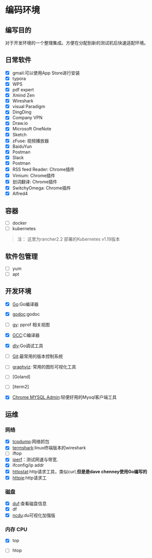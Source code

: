 # 编码环境

## 编写目的

对于开发环境的一个整理集成。方便在分配到新的测试机后快速适配环境。

## 日常软件

- [x] gmail:可以使用App Store进行安装
- [x] typora
- [x] WPS
- [x] pdf expert
- [x] Xmind Zen
- [x] Wireshark
- [x] visual Paradigm
- [x] DingDing
- [x] Company VPN
- [x] Draw.io
- [x] Microsoft OneNote
- [x] Sketch
- [x] zFuse: 视频播放器
- [x] BaiduYun
- [x] Postman
- [x] Slack
- [x] Postman
- [x] RSS feed Reader: Chrome插件
- [x] Vimium: Chrome插件
- [x] 划词翻译: Chrome插件
- [x] SwitchyOmega: Chrome插件
- [x] Alfred4 

## 容器 

- [ ] docker
- [ ] kubernetes
>注： 这里为rancher2.2 部署的Kubernetes v1.19版本

## 软件包管理
- [ ] yum
- [ ] apt

## 开发环境
- [x] [Go](code.md#Go):Go编译器
  
- [x] [godoc](code.md#godoc):godoc 
- [ ] [gv](): pprof 相关视图
- [x] [GCC](code.md#GCC):C编译器
- [x] [dlv](code.md#dlv):Go调试工具
- [ ] [Git](git.md):最常用的版本控制系统
- [ ] [graphviz](code.md#graphviz): 常用的图形可视化工具
- [ ] [Goland]
- [ ] [iterm2]
- [x] [Chrome MYSQL Admin](code.md#mysql):轻便好用的Mysql客户端工具 

## 运维

### 网络

- [x] [tcpdump](net.md#tcpdump):网络抓包
- [x] [termshark](net.md#termshark):linux终端版本的wireshark
- [ ] iftop
- [x] [iperf](net.md#iperf)：测试网速与带宽.
- [x] ifconfig/ip addr
- [x] [httpstat](net.md#httpstat):http请求工具，类似curl,**但是是dave chenney使用Go编写的**
- [x] [httpie](net.md#httpie):http请求工
### 磁盘
- [x] [duf](disk.md#duf):查看磁盘信息
- [x] df
- [x] [ncdu](disk.md#ncdu):du可视化加强版

### 内存 CPU
- [x] top
- [ ] htop




